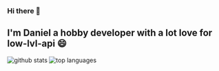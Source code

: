 ### Hi there 👋

I'm Daniel a hobby developer with a lot love for low-lvl-api 😄 
---
![github stats](https://github-readme-stats.vercel.app/api?username=DanielBaumert&show_icons=true)
![top languages](https://github-readme-stats.vercel.app/api/top-langs/?username=DanielBaumert&layout=compact)

<!--
**facebamm/facebamm** is a ✨ _special_ ✨ repository because its `README.md` (this file) appears on your GitHub profile.

Here are some ideas to get you started:

- 🔭 I’m currently working on ...
- 🌱 I’m currently learning ...
- 👯 I’m looking to collaborate on ...
- 🤔 I’m looking for help with ...
- 💬 Ask me about ...
- 📫 How to reach me: ...
-  Pronouns: ...
- ⚡ Fun fact: ...
-->
